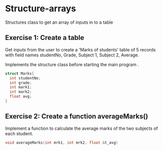 # Structure-arrays
Structures class to get an array of inputs in to a table

## Exercise 1: Create a table 
Get inputs from the user to create a 'Marks of students' table of 5 records with field names studentNo, Grade, Subject 1, Subject 2, Average.

Implements the structure class before starting the main program .

```cpp
struct Marks{
  int studentNo;
  int grade;
  int mark1;
  int mark2;
  float avg;
}
```
## Exercise 2: Create a function averageMarks()
Implement a function to calculate the average marks of the two subjects of each student. 

```cpp
void averageMarks(int mrk1, int mrk2, float &t_avg)
```

